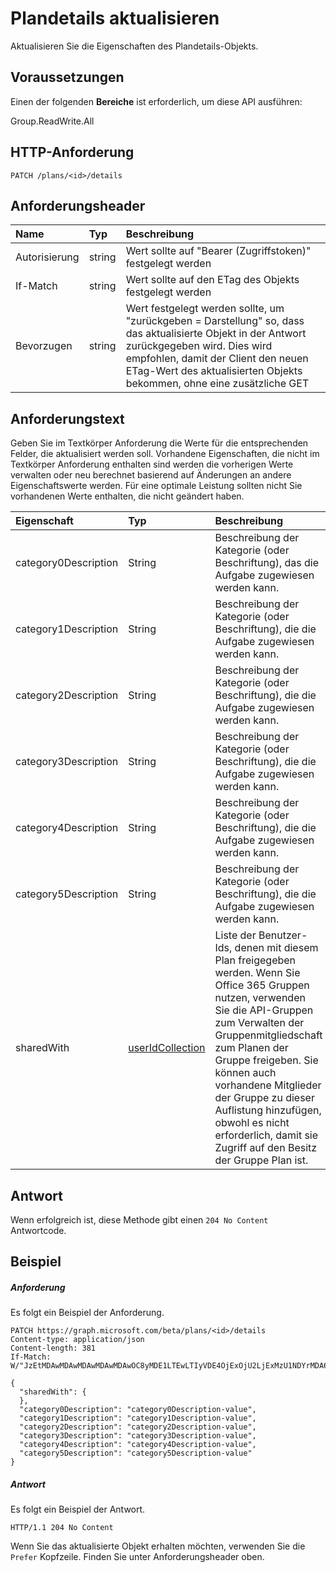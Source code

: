 # <a name="update-plandetails"></a>Plandetails aktualisieren

Aktualisieren Sie die Eigenschaften des Plandetails-Objekts.
## <a name="prerequisites"></a>Voraussetzungen
Einen der folgenden **Bereiche** ist erforderlich, um diese API ausführen:
 
Group.ReadWrite.All

## <a name="http-request"></a>HTTP-Anforderung
<!-- { "blockType": "ignored" } -->
```http
PATCH /plans/<id>/details

```
## <a name="request-headers"></a>Anforderungsheader
| Name       | Typ | Beschreibung|
|:-----------|:------|:----------|
| Autorisierung  | string  | Wert sollte auf "Bearer (Zugriffstoken)" festgelegt werden |
| If-Match | string | Wert sollte auf den ETag des Objekts festgelegt werden |
| Bevorzugen | string | Wert festgelegt werden sollte, um "zurückgeben = Darstellung" so, dass das aktualisierte Objekt in der Antwort zurückgegeben wird. Dies wird empfohlen, damit der Client den neuen ETag-Wert des aktualisierten Objekts bekommen, ohne eine zusätzliche GET |

## <a name="request-body"></a>Anforderungstext
Geben Sie im Textkörper Anforderung die Werte für die entsprechenden Felder, die aktualisiert werden soll. Vorhandene Eigenschaften, die nicht im Textkörper Anforderung enthalten sind werden die vorherigen Werte verwalten oder neu berechnet basierend auf Änderungen an andere Eigenschaftswerte werden. Für eine optimale Leistung sollten nicht Sie vorhandenen Werte enthalten, die nicht geändert haben.

| Eigenschaft     | Typ   |Beschreibung|
|:---------------|:--------|:----------|
|category0Description|String|Beschreibung der Kategorie (oder Beschriftung), das die Aufgabe zugewiesen werden kann.|
|category1Description|String|Beschreibung der Kategorie (oder Beschriftung), die die Aufgabe zugewiesen werden kann.|
|category2Description|String|Beschreibung der Kategorie (oder Beschriftung), die die Aufgabe zugewiesen werden kann.|
|category3Description|String|Beschreibung der Kategorie (oder Beschriftung), die die Aufgabe zugewiesen werden kann.|
|category4Description|String|Beschreibung der Kategorie (oder Beschriftung), die die Aufgabe zugewiesen werden kann.|
|category5Description|String|Beschreibung der Kategorie (oder Beschriftung), die die Aufgabe zugewiesen werden kann.|
|sharedWith|[userIdCollection](../resources/useridcollection.md)| Liste der Benutzer-Ids, denen mit diesem Plan freigegeben werden. Wenn Sie Office 365 Gruppen nutzen, verwenden Sie die API-Gruppen zum Verwalten der Gruppenmitgliedschaft zum Planen der Gruppe freigeben. Sie können auch vorhandene Mitglieder der Gruppe zu dieser Auflistung hinzufügen, obwohl es nicht erforderlich, damit sie Zugriff auf den Besitz der Gruppe Plan ist.|

## <a name="response"></a>Antwort
Wenn erfolgreich ist, diese Methode gibt einen `204 No Content` Antwortcode.
## <a name="example"></a>Beispiel
##### <a name="request"></a>Anforderung
Es folgt ein Beispiel der Anforderung.
<!-- {
  "blockType": "request",
  "name": "update_plandetails"
}-->
```http
PATCH https://graph.microsoft.com/beta/plans/<id>/details
Content-type: application/json
Content-length: 381
If-Match: W/"JzEtMDAwMDAwMDAwMDAwMDAwOC8yMDE1LTEwLTIyVDE4OjExOjU2LjExMzU1NDYrMDA6MDAn"

{
  "sharedWith": {
  },
  "category0Description": "category0Description-value",
  "category1Description": "category1Description-value",
  "category2Description": "category2Description-value",
  "category3Description": "category3Description-value",
  "category4Description": "category4Description-value",
  "category5Description": "category5Description-value"
}
```
##### <a name="response"></a>Antwort
Es folgt ein Beispiel der Antwort.
<!-- {
  "blockType": "response",
  "truncated": true,
  "@odata.type": "microsoft.graph.plandetails"
} -->
```http
HTTP/1.1 204 No Content
```
Wenn Sie das aktualisierte Objekt erhalten möchten, verwenden Sie die `Prefer` Kopfzeile. Finden Sie unter Anforderungsheader oben.
<!-- uuid: 8fcb5dbc-d5aa-4681-8e31-b001d5168d79
2015-10-25 14:57:30 UTC -->
<!-- {
  "type": "#page.annotation",
  "description": "Update plandetails",
  "keywords": "",
  "section": "documentation",
  "tocPath": ""
}-->